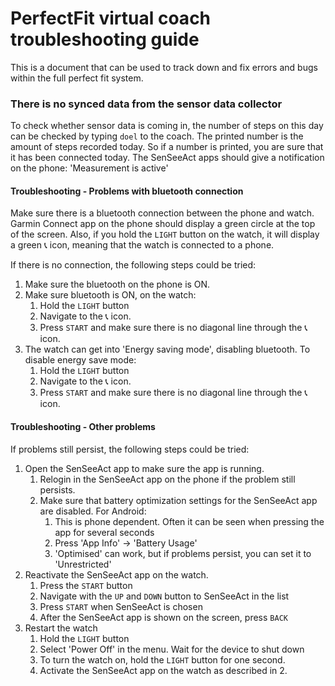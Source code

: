 # PerfectFit virtual coach troubleshooting guide
This is a document that can be used to track down and fix errors and bugs within the full perfect 
fit system.

###  There is no synced data from the sensor data collector
To check whether sensor data is coming in, the number of steps on this day can be checked by
typing `doel` to the coach. The printed number is the amount of steps recorded today. So if a number
is printed, you are sure that it has been connected today. The SenSeeAct apps should give a
notification on the phone: 'Measurement is active'

#### Troubleshooting - Problems with bluetooth connection
Make sure there is a bluetooth connection between the phone and watch. Garmin Connect app on the phone should display
a green circle at the top of the screen. Also, if you hold the `LIGHT` button on the watch, it will
display a green 📞 icon, meaning that the watch is connected to a phone. 

If there is no connection, the following steps could be tried:
1. Make sure the bluetooth on the phone is ON.
2. Make sure bluetooth is ON, on the watch:
   1. Hold the `LIGHT` button
   2. Navigate to the 📞 icon.
   3. Press `START` and make sure there is no diagonal line through the 📞 icon.
3. The watch can get into 'Energy saving mode', disabling bluetooth. To disable energy save mode:
   1. Hold the `LIGHT` button
   2. Navigate to the 📞 icon.
   3. Press `START` and make sure there is no diagonal line through the 📞 icon.

#### Troubleshooting - Other problems
If problems still persist, the following steps could be tried:
1. Open the SenSeeAct app to make sure the app is running.
   1. Relogin in the SenSeeAct app on the phone if the problem still persists.
   2. Make sure that battery optimization settings for the SenSeeAct app are disabled. For Android:
      1. This is phone dependent. Often it can be seen when pressing the app for several seconds
      2. Press 'App Info' -> 'Battery Usage'
      3. 'Optimised' can work, but if problems persist, you can set it to 'Unrestricted'
2. Reactivate the SenSeeAct app on the watch.
   1. Press the `START` button
   2. Navigate with the `UP` and `DOWN` button to SenSeeAct in the list
   3. Press `START` when SenSeeAct is chosen
   4. After the SenSeeAct app is shown on the screen, press `BACK`
3. Restart the watch
   1. Hold the `LIGHT` button
   2. Select 'Power Off' in the menu. Wait for the device to shut down
   3. To turn the watch on, hold the `LIGHT` button for one second.
   4. Activate the SenSeeAct app on the watch as described in 2.
